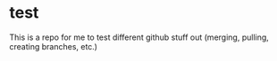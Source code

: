 # test

This is a repo for me to test different github stuff out (merging, pulling, creating branches, etc.)